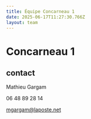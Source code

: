```yaml
---
title: Équipe Concarneau 1
date: 2025-06-17T11:27:30.766Z
layout: team
---
```


# Concarneau 1



## contact 

Mathieu Gargam

 06 48 89 28 14

mgargam@laposte.net

